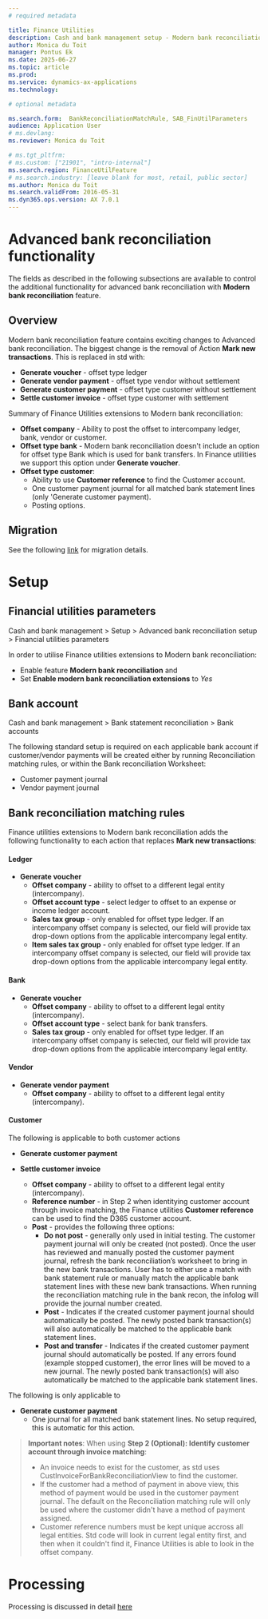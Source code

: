 ```yaml
---
# required metadata

title: Finance Utilities
description: Cash and bank management setup - Modern bank reconciliation
author: Monica du Toit
manager: Pontus Ek
ms.date: 2025-06-27
ms.topic: article
ms.prod: 
ms.service: dynamics-ax-applications
ms.technology: 

# optional metadata

ms.search.form:  BankReconciliationMatchRule, SAB_FinUtilParameters
audience: Application User
# ms.devlang: 
ms.reviewer: Monica du Toit

# ms.tgt_pltfrm: 
# ms.custom: ["21901", "intro-internal"]
ms.search.region: FinanceUtilFeature
# ms.search.industry: [leave blank for most, retail, public sector]
ms.author: Monica du Toit
ms.search.validFrom: 2016-05-31
ms.dyn365.ops.version: AX 7.0.1
---
```


# Advanced bank reconciliation functionality
The fields as described in the following subsections are available to control the additional functionality for advanced bank reconciliation with **Modern bank reconciliation** feature.

## Overview
Modern bank reconciliation feature contains exciting changes to Advanced bank reconciliation. 
The biggest change is the removal of Action **Mark new transactions**. This is replaced in std with:
- **Generate voucher** - offset type ledger
- **Generate vendor payment** - offset type vendor without settlement
- **Generate customer payment** - offset type customer without settlement
- **Settle customer invoice** - offset type customer with settlement

Summary of Finance Utilities extensions to Modern bank reconciliation:
- **Offset company** - Ability to post the offset to intercompany ledger, bank, vendor or customer.
- **Offset type bank** - Modern bank reconciliation doesn't include an option for offset type Bank which is used for bank transfers. In Finance utilities we support this option under **Generate voucher**.
- **Offset type customer**:
    - Ability to use **Customer reference** to find the Customer account.
    - One customer payment journal for all matched bank statement lines (only 'Generate customer payment).
    - Posting options.

## Migration
See the following [link](Modern-bank-reconciliation-migration.md) for migration details.


# Setup

## Financial utilities parameters
Cash and bank management > Setup > Advanced bank reconciliation setup > Financial utilities parameters

In order to utilise Finance utilities extensions to Modern bank reconciliation:
- Enable feature **Modern bank reconciliation** and
- Set **Enable modern bank reconciliation extensions** to _Yes_

## Bank account
Cash and bank management > Bank statement reconciliation > Bank accounts

The following standard setup is required on each applicable bank account if customer/vendor payments will be created either by running Reconciliation matching rules, or within the Bank reconciliation Worksheet:

- Customer payment journal
- Vendor payment journal

## Bank reconciliation matching rules

Finance utilities extensions to Modern bank reconciliation adds the following functionality to each action that replaces **Mark new transactions**:

#### Ledger

- **Generate voucher**
    - **Offset company** - ability to offset to a different legal entity (intercompany).
    - **Offset account type** - select ledger to offset to an expense or income ledger account.
    - **Sales tax group** - only enabled for offset type ledger. If an intercompany offset company is selected, our field will provide tax drop-down options from the applicable intercompany legal entity.
    - **Item sales tax group** - only enabled for offset type ledger. If an intercompany offset company is selected, our field will provide tax drop-down options from the applicable intercompany legal entity.

#### Bank

- **Generate voucher**
    - **Offset company** - ability to offset to a different legal entity (intercompany).
    - **Offset account type** - select bank for bank transfers.
    - **Sales tax group** - only enabled for offset type ledger. If an intercompany offset company is selected, our field will provide tax drop-down options from the applicable intercompany legal entity.


#### Vendor
 
- **Generate vendor payment**
    - **Offset company** - ability to offset to a different legal entity (intercompany).
 
#### Customer

The following is applicable to both customer actions
- **Generate customer payment**
- **Settle customer invoice**

    - **Offset company** - ability to offset to a different legal entity (intercompany).
    - **Reference number** - in Step 2 when identitying customer account through invoice matching, the Finance utilities **Customer reference** can be used to find the D365 customer account.
    - **Post** - provides the following three options:
        -  **Do not post** - generally only used in initial testing. The customer payment journal will only be created (not posted). Once the user has reviewed and manually posted the customer payment journal, refresh the bank reconciliation’s worksheet to bring in the new bank transactions. User has to either use a match with bank statement rule or manually match the applicable bank statement lines with these new bank transactions. When running the reconciliation matching rule in the bank recon, the infolog will provide the journal number created.
        -  **Post** -  Indicates if the created customer payment journal should automatically be posted. The newly posted bank transaction(s) will also automatically be matched to the applicable bank statement lines.
        -  **Post and transfer** - Indicates if the created customer payment journal should automatically be posted. If any errors found (example stopped customer), the error lines will be moved to a new journal. The newly posted bank transaction(s) will also automatically be matched to the applicable bank statement lines.

The following is only applicable to
- **Generate customer payment**
    - One journal for all matched bank statement lines. No setup required, this is automatic for this action.
 

> **Important notes**:
> When using **Step 2 (Optional): Identify customer account through invoice matching**:
> - An invoice needs to exist for the customer, as std uses CustInvoiceForBankReconciliationView to find the customer.
> - If the customer had a method of payment in above view, this method of payment would be used in the customer payment journal. The default on the Reconciliation matching rule will only be used where the customer didn't have a method of payment assigned.
> - Customer reference numbers must be kept unique accross all legal entities. Std code will look in current legal entity first, and then when it couldn't find it, Finance Utilities is able to look in the offset company.

# Processing

Processing is discussed in detail [here](../../Processing/Bank-Statement-Reconciliation/Modern-bank-reconciliation.md)


